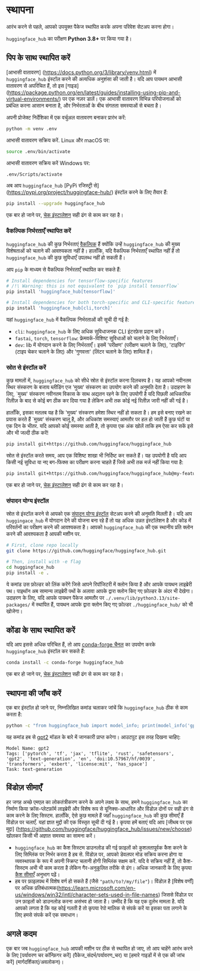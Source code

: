 <!--⚠️ Note that this file is in Markdown but contain specific syntax for our doc-builder (similar to MDX) that may not be
rendered properly in your Markdown viewer.
-->

# स्थापना

आरंभ करने से पहले, आपको उपयुक्त पैकेज स्थापित करके अपना परिवेश सेटअप करना होगा।

`huggingface_hub` का परीक्षण **Python 3.8+** पर किया गया है।

## पिप के साथ स्थापित करें

[आभासी वातावरण] (https://docs.python.org/3/library/venv.html) में `huggingface_hub` इंस्टॉल करने की अत्यधिक अनुशंसा की जाती है।
यदि आप पायथन आभासी वातावरण से अपरिचित हैं, तो इस [गाइड] (https://package.python.org/en/latest/guides/installing-using-pip-and-virtual-environments/) पर एक नज़र डालें।
एक आभासी वातावरण विभिन्न परियोजनाओं को प्रबंधित करना आसान बनाता है, और निर्भरताओं के बीच संगतता समस्याओं से बचता है।

अपनी प्रोजेक्ट निर्देशिका में एक वर्चुअल वातावरण बनाकर प्रारंभ करें:

```bash
python -m venv .env
```

आभासी वातावरण सक्रिय करें. Linux और macOS पर:

```bash
source .env/bin/activate
```

आभासी वातावरण सक्रिय करें Windows पर:

```bash
.env/Scripts/activate
```

अब आप `huggingface_hub` [PyPi रजिस्ट्री से] (https://pypi.org/project/huggingface-hub/) इंस्टॉल करने के लिए तैयार हैं:

```bash
pip install --upgrade huggingface_hub
```

एक बार हो जाने पर, [चेक इंस्टालेशन](#चेक-इंस्टॉलेशन) सही ढंग से काम कर रहा है।

### वैकल्पिक निर्भरताएँ स्थापित करें

`huggingface_hub` की कुछ निर्भरताएं [वैकल्पिक](https://setuptools.pypa.io/en/latest/userguide/dependency_management.html#optional-dependencies) हैं क्योंकि उन्हें `huggingface_hub` की मुख्य विशेषताओं को चलाने की आवश्यकता नहीं है। हालाँकि, यदि वैकल्पिक निर्भरताएँ स्थापित नहीं हैं तो `huggingface_hub` की कुछ सुविधाएँ उपलब्ध नहीं हो सकती हैं।

आप `pip` के माध्यम से वैकल्पिक निर्भरताएँ स्थापित कर सकते हैं:
```bash
# Install dependencies for tensorflow-specific features
# /!\ Warning: this is not equivalent to `pip install tensorflow`
pip install 'huggingface_hub[tensorflow]'

# Install dependencies for both torch-specific and CLI-specific features.
pip install 'huggingface_hub[cli,torch]'
```

यहां `huggingface_hub` में वैकल्पिक निर्भरताओं की सूची दी गई है:
- `cli`: `huggingface_hub` के लिए अधिक सुविधाजनक CLI इंटरफ़ेस प्रदान करें।
- `fastai`, `torch`, `tensorflow`: फ्रेमवर्क-विशिष्ट सुविधाओं को चलाने के लिए निर्भरताएँ।
- `dev`: lib में योगदान करने के लिए निर्भरताएँ। इसमें 'परीक्षण' (परीक्षण चलाने के लिए), 'टाइपिंग' (टाइप चेकर चलाने के लिए) और 'गुणवत्ता' (लिंटर चलाने के लिए) शामिल हैं।


### स्रोत से इंस्टॉल करें

कुछ मामलों में, `huggingface_hub` को सीधे स्रोत से इंस्टॉल करना दिलचस्प है।
यह आपको नवीनतम स्थिर संस्करण के बजाय ब्लीडिंग एज 'मुख्य' संस्करण का उपयोग करने की अनुमति देता है।
उदाहरण के लिए, `मुख्य' संस्करण नवीनतम विकास के साथ अद्यतन रहने के लिए उपयोगी है
यदि पिछली आधिकारिक रिलीज़ के बाद से कोई बग ठीक कर दिया गया है लेकिन अभी तक कोई नई रिलीज़ जारी नहीं की गई है।

हालाँकि, इसका मतलब यह है कि 'मुख्य' संस्करण हमेशा स्थिर नहीं हो सकता है। हम इसे बनाए रखने का प्रयास करते हैं
`मुख्य' संस्करण चालू है, और अधिकांश समस्याएं आमतौर पर हल हो जाती हैं
कुछ घंटों या एक दिन के भीतर. यदि आपको कोई समस्या आती है, तो कृपया एक अंक खोलें ताकि हम ऐसा कर सकें
इसे और भी जल्दी ठीक करें!

```bash
pip install git+https://github.com/huggingface/huggingface_hub
```

स्रोत से इंस्टॉल करते समय, आप एक विशिष्ट शाखा भी निर्दिष्ट कर सकते हैं। यह उपयोगी है यदि आप
किसी नई सुविधा या नए बग-फिक्स का परीक्षण करना चाहते हैं जिसे अभी तक मर्ज नहीं किया गया है:

```bash
pip install git+https://github.com/huggingface/huggingface_hub@my-feature-branch
```

एक बार हो जाने पर, [चेक इंस्टालेशन](#चेक-इंस्टॉलेशन) सही ढंग से काम कर रहा है।

### संपादन योग्य इंस्टॉल

स्रोत से इंस्टॉल करने से आपको एक [संपादन योग्य इंस्टॉल](https://pip.pypa.io/en/stable/topics/local-project-installs/#editable-installs) सेटअप करने की अनुमति मिलती है।
यदि आप `huggingace_hub` में योगदान देने की योजना बना रहे हैं तो यह अधिक उन्नत इंस्टॉलेशन है
और कोड में परिवर्तनों का परीक्षण करने की आवश्यकता है। आपको `huggingface_hub` की एक स्थानीय प्रति क्लोन करने की आवश्यकता है
आपकी मशीन पर.

```bash
# First, clone repo locally
git clone https://github.com/huggingface/huggingface_hub.git

# Then, install with -e flag
cd huggingface_hub
pip install -e .
```

ये कमांड उस फ़ोल्डर को लिंक करेंगे जिसे आपने रिपॉजिटरी में क्लोन किया है और आपके पायथन लाइब्रेरी पथ।
पाइथॉन अब सामान्य लाइब्रेरी पथों के अलावा आपके द्वारा क्लोन किए गए फ़ोल्डर के अंदर भी देखेगा।
उदाहरण के लिए, यदि आपके पायथन पैकेज आमतौर पर `./.venv/lib/python3.13/site-packages/` में स्थापित हैं,
पायथन आपके द्वारा क्लोन किए गए फ़ोल्डर `./huggingface_hub/` को भी खोजेगा।

## कोंडा के साथ स्थापित करें

यदि आप इससे अधिक परिचित हैं, तो आप [conda-forge चैनल](https://anaconda.org/conda-forge/huggingface_hub) का उपयोग करके `huggingface_hub` इंस्टॉल कर सकते हैं:


```bash
conda install -c conda-forge huggingface_hub
```

एक बार हो जाने पर, [चेक इंस्टालेशन](#चेक-इंस्टॉलेशन) सही ढंग से काम कर रहा है।

## स्थापना की जाँच करें

एक बार इंस्टॉल हो जाने पर, निम्नलिखित कमांड चलाकर जांचें कि `huggingface_hub` ठीक से काम करता है:

```bash
python -c "from huggingface_hub import model_info; print(model_info('gpt2'))"
```

यह कमांड हब से [gpt2](https://huggingface.co/gpt2) मॉडल के बारे में जानकारी प्राप्त करेगा।
आउटपुट इस तरह दिखना चाहिए:

```text
Model Name: gpt2
Tags: ['pytorch', 'tf', 'jax', 'tflite', 'rust', 'safetensors', 'gpt2', 'text-generation', 'en', 'doi:10.57967/hf/0039', 'transformers', 'exbert', 'license:mit', 'has_space']
Task: text-generation
```

## विंडोज़ सीमाएँ

हर जगह अच्छे एमएल का लोकतंत्रीकरण करने के अपने लक्ष्य के साथ, हमने `huggingface_hub` का निर्माण किया
क्रॉस-प्लेटफ़ॉर्म लाइब्रेरी और विशेष रूप से यूनिक्स-आधारित और विंडोज़ दोनों पर सही ढंग से काम करने के लिए
सिस्टम. हालाँकि, ऐसे कुछ मामले हैं जहाँ `huggingface_hub` की कुछ सीमाएँ हैं
विंडोज़ पर चलाएँ. यहां ज्ञात मुद्दों की एक विस्तृत सूची दी गई है। कृपया हमें बताएं यदि आप
[जीथब पर एक मुद्दा] (https://github.com/huggingface/huggingface_hub/issues/new/choose) खोलकर किसी भी अज्ञात समस्या का सामना करें।

- `huggingface_hub` का कैश सिस्टम डाउनलोड की गई फ़ाइलों को कुशलतापूर्वक कैश करने के लिए सिम्लिंक पर निर्भर करता है
हब से. विंडोज़ पर, आपको डेवलपर मोड सक्रिय करना होगा या व्यवस्थापक के रूप में अपनी स्क्रिप्ट चलानी होगी
सिम्लिंक सक्षम करें. यदि वे सक्रिय नहीं हैं, तो कैश-सिस्टम अभी भी काम करता है लेकिन गैर-अनुकूलित तरीके से
ढंग। अधिक जानकारी के लिए कृपया [कैश सीमाएँ](./guides/manage-cache#limities) अनुभाग पढ़ें।
- हब पर फ़ाइलपथ में विशेष वर्ण हो सकते हैं (जैसे `"path/to?/my/file"`)। विंडोज़ है
[विशेष वर्णों] पर अधिक प्रतिबंधात्मक(https://learn.microsoft.com/en-us/windows/win32/intl/character-sets-used-in-file-names)
जिससे विंडोज़ पर उन फ़ाइलों को डाउनलोड करना असंभव हो जाता है। उम्मीद है कि यह एक दुर्लभ मामला है.
यदि आपको लगता है कि यह कोई गलती है तो कृपया रेपो मालिक से संपर्क करें या इसका पता लगाने के लिए हमसे संपर्क करें
एक समाधान।


## अगले कदम

एक बार जब `huggingface_hub` आपकी मशीन पर ठीक से स्थापित हो जाए, तो आप चाहेंगे
आरंभ करने के लिए [पर्यावरण चर कॉन्फ़िगर करें] (पैकेज_संदर्भ/पर्यावरण_चर) या [हमारे गाइडों में से एक की जांच करें] (मार्गदर्शिकाएं/अवलोकन)।
